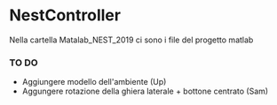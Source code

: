 # NestController
Nella cartella Matalab_NEST_2019 ci sono i file del progetto matlab

### TO DO
* Aggiungere modello dell'ambiente (Up)
* Aggungere rotazione della ghiera laterale + bottone centrato (Sam)
